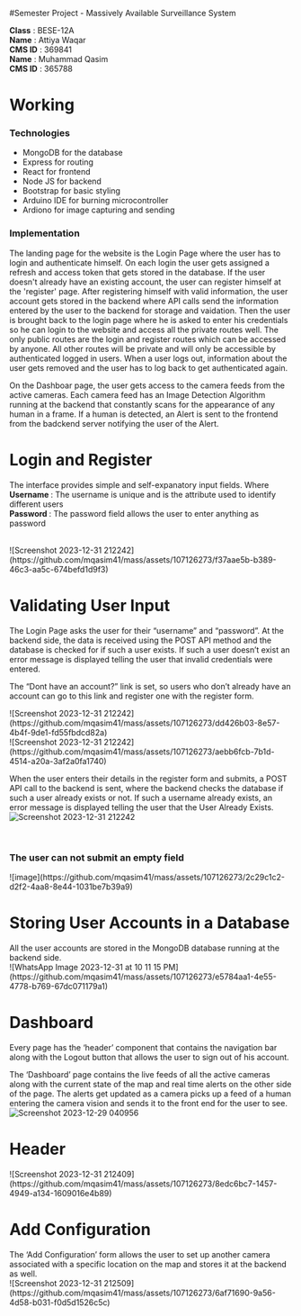 #Semester Project - Massively Available Surveillance System

<b>Class</b> : BESE-12A <br>
<b>Name</b> : Attiya Waqar <br>
<b>CMS ID</b> : 369841 <br>
<b>Name</b> : Muhammad Qasim <br>
<b>CMS ID</b> : 365788 <br>


<h1> Working </h1>
<h3> Technologies </h3>
<ul>
  <li> MongoDB for the database </li>
  <li> Express for routing </li>
  <li> React for frontend </li>
  <li> Node JS for backend </li>
  <li> Bootstrap for basic styling</li>
  <li> Arduino IDE for burning microcontroller </li>
  <li> Ardiono for image capturing and sending </li>
</ul>


<h3> Implementation </h3>
The landing page for the website is the Login Page where the user has to login and authenticate himself. On each login the user gets assigned a refresh and access token that gets stored in the database. 
If the user doesn't already have an existing account, the user can register himself at the 'register' page. After registering himself with valid information, the user account gets stored in the backend where API calls send the information entered by the user to the backend for storage and vaidation. Then the user is brought back to the login page where he is asked to enter his credentials so he can login to the website and access all the private routes well. 
The only public routes are the login and register routes which can be accessed by anyone. All other routes will be private and will only be accessible by authenticated logged in users.
When a user logs out, information about the user gets removed and the user has to log back to get authenticated again.

On the Dashboar page, the user gets access to the camera feeds from the active cameras. Each camera feed has an Image Detection Algorithm running at the backend that constantly scans for the appearance of any human in a frame. If a human is detected, an Alert is sent to the frontend from the badckend server notifying the user of the Alert.

<h1>Login and Register</h1> 
<p> 
  The interface provides simple and self-expanatory input fields. Where<br>
  <b> Username </b> : The username is unique and is the attribute used to identify different users <br>
  <b> Password </b> : The password field allows the user to enter anything as password <br>
</p><br>
![Screenshot 2023-12-31 212242](https://github.com/mqasim41/mass/assets/107126273/f37aae5b-b389-46c3-aa5c-674befd1d9f3)


<h1> Validating User Input</h1>
<p>
 The Login Page asks the user for their “username” and “password”. At the backend side, the data is received using the POST API method and the database is checked for if such a user exists. If such a user doesn’t exist an error message is displayed telling the user that invalid credentials were entered.

The “Dont have an account?” link is set, so users who don’t already have an account can go to this link and register one with the register form.<br>
</p>
![Screenshot 2023-12-31 212242](https://github.com/mqasim41/mass/assets/107126273/dd426b03-8e57-4b4f-9de1-fd55fbdcd82a) 
<br>
![Screenshot 2023-12-31 212242](https://github.com/mqasim41/mass/assets/107126273/aebb6fcb-7b1d-4514-a20a-3af2a0fa1740)

When the user enters their details in the register form and submits, a POST API call to the backend is sent, where the backend checks the database if such a user already exists or not. If such a username already exists, an error message is displayed telling the user that the User Already Exists.<br>
![Screenshot 2023-12-31 212242](https://github.com/mqasim41/mass/assets/107126273/c7b42335-798b-4ac4-abc0-dc3677d43ae6)

<br>
<h3> The user can not submit an empty field </h3>
  ![image](https://github.com/mqasim41/mass/assets/107126273/2c29c1c2-d2f2-4aa8-8e44-1031be7b39a9)

<h1> Storing User Accounts in a Database </h1>
All the user accounts are stored in the MongoDB database running at the backend side.<br>
![WhatsApp Image 2023-12-31 at 10 11 15 PM](https://github.com/mqasim41/mass/assets/107126273/e5784aa1-4e55-4778-b769-67dc071179a1)

<h1> Dashboard </h1>
Every page has the ‘header’ component that contains the navigation bar along with the Logout button that allows the user to sign out of his account.

The ‘Dashboard’ page contains the live feeds of all the active cameras along with the current state of the map and real time alerts on the other side of the page. The alerts get updated as a camera picks up a feed of a human entering the camera vision and sends it to the front end for the user to see. <br>
![Screenshot 2023-12-29 040956](https://github.com/mqasim41/mass/assets/107126273/3f8e19f0-2fff-432e-8d87-b00d6c84e7ea)

<h1> Header </h1>
![Screenshot 2023-12-31 212409](https://github.com/mqasim41/mass/assets/107126273/8edc6bc7-1457-4949-a134-1609016e4b89)

<h1> Add Configuration </h1>
The ‘Add Configuration’ form allows the user to set up another camera associated with a specific location on the map and stores it at the backend as well. <br>
![Screenshot 2023-12-31 212509](https://github.com/mqasim41/mass/assets/107126273/6af71690-9a56-4d58-b031-f0d5d1526c5c)







